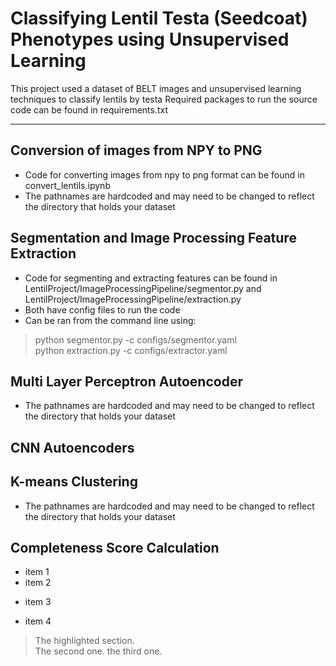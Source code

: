 # Classifying Lentil Testa (Seedcoat) Phenotypes using Unsupervised Learning
This project used a dataset of BELT images and unsupervised learning techniques to classify lentils by testa
Required packages to run the source code can be found in requirements.txt
- - -
## Conversion of images from NPY to PNG
+ Code for converting images from npy to png format can be found in convert_lentils.ipynb
+ The pathnames are hardcoded and may need to be changed to reflect the directory that holds your dataset
## Segmentation and Image Processing Feature Extraction
+ Code for segmenting and extracting features can be found in LentilProject/ImageProcessingPipeline/segmentor.py and LentilProject/ImageProcessingPipeline/extraction.py
+ Both have config files to run the code
+ Can be ran from the command line using: 
>python segmentor.py -c configs/segmentor.yaml  
>python extraction.py -c configs/extractor.yaml
## Multi Layer Perceptron Autoencoder

+ The pathnames are hardcoded and may need to be changed to reflect the directory that holds your dataset
## CNN Autoencoders

## K-means Clustering
+ The pathnames are hardcoded and may need to be changed to reflect the directory that holds your dataset
## Completeness Score Calculation
+ item 1
+ item 2
* item 3
- item 4

> The highlighted section.  
> The second one. 
> the third one. 
